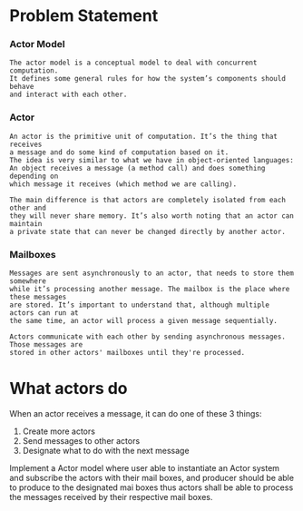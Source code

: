 # **Problem Statement**

### Actor Model ###
    The actor model is a conceptual model to deal with concurrent computation. 
    It defines some general rules for how the system’s components should behave
    and interact with each other.

### Actor ###
    An actor is the primitive unit of computation. It’s the thing that receives 
    a message and do some kind of computation based on it. 
    The idea is very similar to what we have in object-oriented languages:  
    An object receives a message (a method call) and does something depending on 
    which message it receives (which method we are calling).
    
    The main difference is that actors are completely isolated from each other and 
    they will never share memory. It’s also worth noting that an actor can maintain 
    a private state that can never be changed directly by another actor.

### Mailboxes ###
    Messages are sent asynchronously to an actor, that needs to store them somewhere 
    while it’s processing another message. The mailbox is the place where these messages 
    are stored. It’s important to understand that, although multiple actors can run at 
    the same time, an actor will process a given message sequentially.

    Actors communicate with each other by sending asynchronous messages. Those messages are 
    stored in other actors' mailboxes until they're processed.

# **What actors do**
When an actor receives a message, it can do one of these 3 things:
1. Create more actors
2. Send messages to other actors
3. Designate what to do with the next message

Implement a Actor model where user able to instantiate an Actor system and subscribe the actors with their mail boxes,
and producer should be able to produce to the designated mai boxes thus actors shall be able to process the messages received by
their respective mail boxes.
